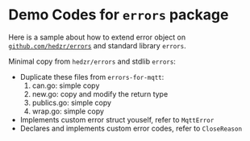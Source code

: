# Demo Codes for `errors` package

Here is a sample about how to extend error object on [`github.com/hedzr/errors`](https://github.com/hedzr/errors) and standard library `errors`.

Minimal copy from `hedzr/errors` and stdlib `errors`:

- Duplicate these files from `errors-for-mqtt`:
  1. can.go: simple copy
  2. new.go: copy and modify the return type
  3. publics.go: simple copy
  4. wrap.go: simple copy
- Implements custom error struct youself, refer to `MqttError`
- Declares and implements custom error codes, refer to `CloseReason`


